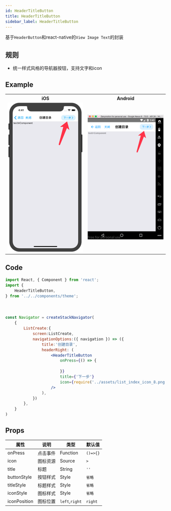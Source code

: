 ```yaml
---
id: HeaderTitleButton
title: HeaderTitleButton
sidebar_label: HeaderTitleButton
---
```


基于`HeaderButton`和react-native的`View Image Text`的封装


## 规则
- 统一样式风格的导航器按钮，支持文字和icon


## Example

<table>
  <tr>
    <th style="width: 50%;">iOS</th>
    <th style="width: 50%;">Android</th>
  </tr>
  <tr>
    <td style="width: 50%;">
      <center><img src="/docs/assets/zhuolangyun-HeaderTitleButton.ios.png"></img></center>
    </td>
    <td style="width: 50%;">
      <center><img src="/docs/assets/zhuolangyun-HeaderTitleButton.android.png"></img></center>
    </td>
  </tr>
</table>




## Code

```jsx
import React, { Component } from 'react';
import {
    HeaderTitleButton,
} from '../../components/theme';



const Navigator = createStackNavigator(
    {
        ListCreate:{
            screen:ListCreate,
            navigationOptions:({ navigation }) => ({
                title:'创建目录',
                headerRight: (
                    <HeaderTitleButton
                        onPress={() => {

                        }}
                        title={'下一步'}
                        icon={require('../assets/list_index_icon_8.png')}
                    />
                ),
            })
        },
    }
)

```



## Props

属性 | 说明 | 类型 | 默认值
----|-----|------|------
| onPress | 点击事件 | Function   |  `()=>{}` |
| icon | 图标资源 | Source |  `>` |
| title | 标题 | String   |  `''` |
| buttonStyle | 按钮样式 | Style   |  `省略` |
| titleStyle | 标题样式 | Style   |  `省略` |
| iconStyle | 图标样式 | Style   |  `省略` |
| iconPosition | 图标位置 | `left`,`right`   |  `right` |
